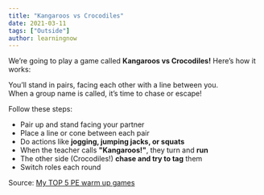 ```yaml
---
title: "Kangaroos vs Crocodiles"
date: 2021-03-11
tags: ["Outside"]
author: learningnow
---
```


We’re going to play a game called **Kangaroos vs Crocodiles!** Here’s how it works:

You’ll stand in pairs, facing each other with a line between you.  
When a group name is called, it’s time to chase or escape!

Follow these steps:

- Pair up and stand facing your partner
- Place a line or cone between each pair
- Do actions like **jogging, jumping jacks, or squats**
- When the teacher calls **"Kangaroos!"**, they turn and **run**
- The other side (Crocodiles!) **chase and try to tag** them
- Switch roles each round

Source: [My TOP 5 PE warm up games](https://www.youtube.com/watch?v=DAgKmt4cXCA)
